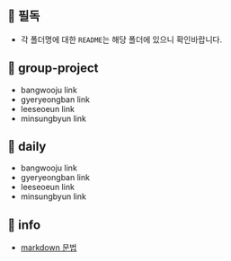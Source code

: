 ## 📍 필독

- 각 폴더명에 대한 `README`는 해당 폴더에 있으니 확인바랍니다.

## 📁 group-project

- bangwooju link
- gyeryeongban link
- leeseoeun link
- minsungbyun link

## 📁 daily

- bangwooju link
- gyeryeongban link
- leeseoeun link
- minsungbyun link

## 📁 info

- [markdown 문법](https://github.com/minsungbyun/daily-study/tree/main/markdown)
